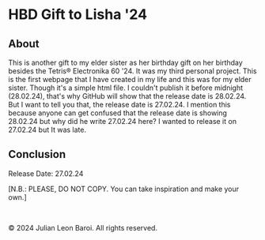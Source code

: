 # HBD Gift to Lisha '24
<p>
  <h2> About </h2>
  This is another gift to my elder sister as her birthday gift on her birthday besides the Tetris® Electronika 60 '24. It was my third personal project. This is the first webpage that I 
  have created in my life and this was for my elder sister. Though it's a simple html file. I couldn't publish it before midnight (28.02.24), that's why GitHub will show that the release 
  date is 28.02.24. But I want to tell you that, the release date is 27.02.24. I mention this because anyone can get confused that the release date is showing 28.02.24 but why did he write 
  27.02.24 here? I wanted to release it on 27.02.24 but It was late.
</p>
<p>
  <h2> Conclusion </h2>
  Release Date: 27.02.24
</p>
<p>
  [N.B.: PLEASE, DO NOT COPY. You can take inspiration and make your own.]
</p>   
<br>
<p>
  © 2024 Julian Leon Baroi. All rights reserved.
</p>
